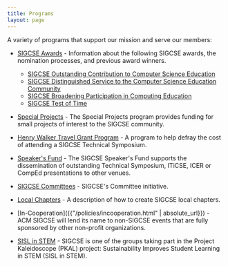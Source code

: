 ```yaml
---
title: Programs
layout: page
---
```


A variety of programs that support our mission and serve our members:

-   [SIGCSE Awards](awards/index.html) - Information about the following SIGCSE awards, the nomination processes, and previous award winners.
    - [SIGCSE Outstanding Contribution to Computer Science Education](awards/outstanding.html)
    - [SIGCSE Distinguished Service to the Computer Science Education Community](awards/lifetime.html)
    - [SIGCSE Broadening Participation in Computing Education](awards/broadening.html)
    - [SIGCSE Test of Time](awards/test-of-time.html)


-   [Special Projects](special/index.html) - The Special Projects program provides funding for small projects of interest to the SIGCSE community.
-   [Henry Walker Travel Grant Program](travel-grants/index.html) - A program to help defray the cost of attending a SIGCSE Technical Symposium.
-   [Speaker\'s Fund](speakers/index.html) - The SIGCSE Speaker\'s Fund supports the dissemination of outstanding Technical Symposium, ITiCSE, ICER or CompEd presentations to other venues.

-   [SIGCSE Committees](committees/index.html) - SIGCSE\'s Committee initiative.
-   [Local Chapters](local-chapters/index.html) - A description of how to create SIGCSE local chapters.

-   [In-Cooperation]({{"/policies/incooperation.html" | absolute_url}}) - ACM SIGCSE will lend its name to non-SIGCSE events that are fully sponsored by other non-profit organizations.
-   [SISL in STEM](sisl.html) - SIGCSE is one of the groups
    taking part in the Project Kaleidoscope (PKAL) project:
    Sustainability Improves Student Learning in STEM (SISL in STEM).
